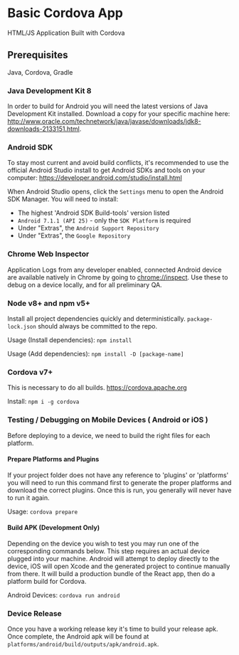 # Basic Cordova App

HTML/JS Application Built with Cordova

## Prerequisites
Java, Cordova, Gradle

### Java Development Kit 8
In order to build for Android you will need the latest versions of Java Development Kit installed. Download a copy for your specific machine here: http://www.oracle.com/technetwork/java/javase/downloads/jdk8-downloads-2133151.html.

### Android SDK
To stay most current and avoid build conflicts, it's recommended to use the official Android Studio install to get Android SDKs and tools on your computer: https://developer.android.com/studio/install.html

When Android Studio opens, click the `Settings` menu to open the Android SDK Manager. You will need to install:
- The highest 'Android SDK Build-tools' version listed
- `Android 7.1.1 (API 25)` - only the `SDK Platform` is required
- Under "Extras", the `Android Support Repository`
- Under "Extras", the `Google Repository`

### Chrome Web Inspector
Application Logs from any developer enabled, connected Android device are available natively in Chrome by going to [chrome://inspect](chrome://inspect). Use these to debug on a device locally, and for all preliminary QA.

### Node v8+ and npm v5+
Install all project dependencies quickly and deterministically. `package-lock.json` should always be committed to the repo.

Usage (Install dependencies): `npm install`

Usage (Add dependencies): `npm install -D [package-name]`

### Cordova v7+
This is necessary to do all builds. https://cordova.apache.org

Install: `npm i -g cordova`

### Testing / Debugging on Mobile Devices ( Android or iOS )
Before deploying to a device, we need to build the right files for each platform.

#### Prepare Platforms and Plugins
If your project folder does not have any reference to 'plugins' or 'platforms' you will need to run this command first to generate the proper platforms and download the correct plugins. Once this is run, you generally will never have to run it again.

Usage: `cordova prepare`

#### Build APK (Development Only)
Depending on the device you wish to test you may run one of the corresponding commands below. This step requires an actual device plugged into your machine. Android will attempt to deploy directly to the device, iOS will open Xcode and the generated project to continue manually from there. It will build a production bundle of the React app, then do a platform build for Cordova.

Android Devices: `cordova run android`


### Device Release
Once you have a working release key it's time to build your release apk. Once complete, the Android apk will be found at `platforms/android/build/outputs/apk/android.apk`.
